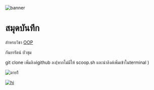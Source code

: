 ![banner](https://picsum.photos/800/250)

# สมุดบันทึก

สำหรบวิชา  [OOP](https://papekaaa.github.io)

กันยารัตน์ บัวชุม

git clone เพิ่มลิงค์github ลง(หากไม่มีให้ scoop.sh และนำลิงค์เพิ่มเข้าในterminal ) 

![ตาย1](https://github.com/papekaaaa/papekaaa.github.io/assets/159877886/a339fa2d-fc6e-4474-bb92-657e1f95681b)


[![hi](https://scontent-bkk1-1.xx.fbcdn.net/v/t39.30808-6/386646660_1526863468082471_8795336198745569091_n.jpg?_nc_cat=109&ccb=1-7&_nc_sid=dd5e9f&_nc_eui2=AeGhaYvCzLkCV8Ej93-QAlmbNrsXmAArTXI2uxeYACtNcgq8u2rKKcpjFE-X7fjPtncIU2e7abTk0hIV_cW1XT7e&_nc_ohc=hhWkzQ44GtgAX-bWO8I&_nc_ht=scontent-bkk1-1.xx&oh=00_AfA_Qf_Fb9NFr1aLKLuYiEvnxOGjUHktVnFmQ414yxsHmw&oe=65D440E9)](https://www.facebook.com/llprw)
